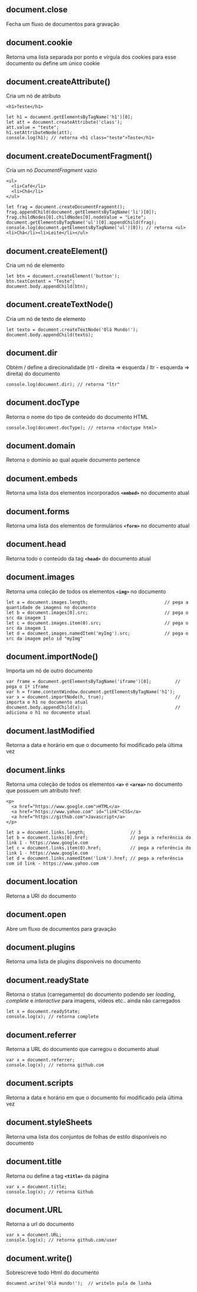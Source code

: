 ## document.close
Fecha um fluxo de documentos para gravação

## document.cookie
Retorna uma lista separada por ponto e vírgula dos cookies para esse documento ou define um único cookie

## document.createAttribute()
Cria um nó de atributo

    <h1>Teste</h1>

    let h1 = document.getElementsByTagName('h1')[0];
    let att = document.createAttribute('class');
    att.value = "teste";
    h1.setAttributeNode(att);
    console.log(h1); // retorna <h1 class="teste">Teste</h1>
    
## document.createDocumentFragment()
Cria um nó *DocumentFragment* vazio

    <ul>
      <li>Café</li>
      <li>Chá</li>
    </ul>
    
    let frag = document.createDocumentFragment();
    frag.appendChild(document.getElementsByTagName('li')[0]);
    frag.childNodes[0].childNodes[0].nodeValue = "Leite";
    document.getElementsByTagName('ul')[0].appendChild(frag);
    console.log(document.getElementsByTagName('ul')[0]); // retorna <ul><li>Chá</li><li>Leite</li></ul>
    
## document.createElement()
Cria um nó de elemento

    let btn = document.createElement('button');
    btn.textContent = "Teste";
    document.body.appendChild(btn);

## document.createTextNode()
Cria um nó de texto de elemento

    let texto = document.createTextNode('Olá Mundo!');
    document.body.appendChild(texto);

## document.dir
Obtém / define a direcionalidade (rtl - direita => esquerda / ltr - esquerda => direita) do documento

    console.log(document.dir); // retorna "ltr"

## document.docType
Retorna o nome do tipo de conteúdo do documento HTML

    console.log(document.docType); // retorna <!doctype html>

## document.domain
Retorna o dominío ao qual aquele documento pertence

## document.embeds
Retorna uma lista dos elementos incorporados **`<embed>`** no documento atual

## document.forms
Retorna uma lista dos elementos de formulários **`<form>`** no documento atual

## document.head
Retorna todo o conteúdo da tag **`<head>`** do documento atual

## document.images
Retorna uma coleção de todos os elementos **`<img>`** no documento

    let a = document.images.length;                             // pega a quantidade de imagens no documento
    let b = document.images[0].src;                             // pega o src da imagem 1
    let c = document.images.item(0).src;                        // pega o src da imagem 1
    let d = document.images.namedItem('myImg').src;             // pega o src da imagem pelo id "myImg"

## document.importNode()
Importa um nó de outro documento

    var frame = document.getElementsByTagName('iframe')[0];         // pega o 1º iframe 
    var h = frame.contentWindow.document.getElementsByTagName('h1');
    var x = document.importNode(h, true);                           // importa o h1 no documento atual
    document.body.appendChild(x);                                   // adiciona o h1 no documento atual

## document.lastModified
Retorna a data e horário em que o documento foi modificado pela última vez

## document.links
Retorna uma coleção de todos os elementos **`<a>`** e **`<area>`** no documento que possuem um atributo href:

    <p>
      <a href="https://www.google.com">HTML</a>
      <a href="https://www.yahoo.com" id="link">CSS</a>
      <a href="https://github.com">Javascript</a>
    </p>
    
    let a = document.links.length;                 // 3
    let b = document.links[0].href;                // pega a referência do link 1 - https://www.google.com
    let c = document.links.item(0).href;           // pega a referência do link 1 - https://www.google.com
    let d = document.links.namedItem('link').href; // pega a referência com id link - https://www.yahoo.com

## document.location
Retorna a URI do documento

## document.open
Abre um fluxo de documentos para gravação

## document.plugins
Retorna uma lista de plugins disponíveis no documento

## document.readyState
Retorna o status (carregamento) do documento podendo ser *loading*, *complete* e *interactive* para imagens, vídeos etc.. ainda não carregados

    let x = document.readyState; 
    console.log(x); // retorna complete

## document.referrer
Retorna a URL do documento que carregou o documento atual

    var x = document.referrer;
    console.log(x); // retorna github.com

## document.scripts
Retorna a data e horário em que o documento foi modificado pela última vez

## document.styleSheets
Retorna uma lista dos conjuntos de folhas de estilo disponíveis no documento

## document.title
Retorna ou define a tag **`<title>`** da página
    
    var x = document.title;
    console.log(x); // retorna Github
    
## document.URL
Retorna a url do documento

    var x = document.URL;
    console.log(x); // retorna github.com/user
    
## document.write()
Sobrescreve todo Html do documento
  
    document.write('Olá mundo!');  // writeln pula de linha 
